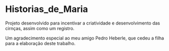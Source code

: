 # Historias_de_Maria
 Projeto desenvolvido para incentivar a criatividade e desenvolvimento das cirnças, assim como um registro.
 
 Um agradecimento especial ao meu amigo Pedro Heberle, que cedeu a filha para a elaboração deste trabalho.

